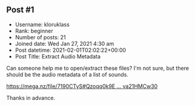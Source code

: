 ## Post #1
- Username: kloruklass
- Rank: beginner
- Number of posts: 21
- Joined date: Wed Jan 27, 2021 4:30 am
- Post datetime: 2021-02-01T02:02:22+00:00
- Post Title: Extract Audio Metadata

Can someone help me to open/extract these files?
I'm not sure, but there should be the audio metadata of a list of sounds.

[https://mega.nz/file/7190CTyS#Qzoqq0k9E ... va21HMCw30](https://mega.nz/file/7190CTyS#Qzoqq0k9EyDIamyvHwRaG1AnVZTBfoloBva21HMCw30)

Thanks in advance.
